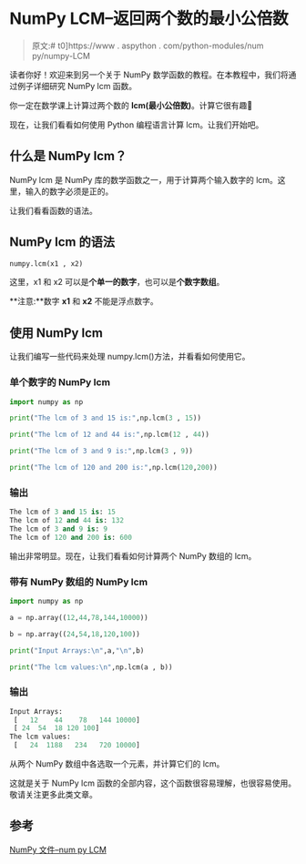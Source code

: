 # NumPy LCM–返回两个数的最小公倍数

> 原文:# t0]https://www . aspython . com/python-modules/num py/numpy-LCM

读者你好！欢迎来到另一个关于 NumPy 数学函数的教程。在本教程中，我们将通过例子详细研究 NumPy lcm 函数。

你一定在数学课上计算过两个数的 **lcm(最小公倍数)**。计算它很有趣🙂

现在，让我们看看如何使用 Python 编程语言计算 lcm。让我们开始吧。

## 什么是 NumPy lcm？

NumPy lcm 是 NumPy 库的数学函数之一，用于计算两个输入数字的 lcm。这里，输入的数字必须是正的。

让我们看看函数的语法。

## NumPy lcm 的语法

```py
numpy.lcm(x1 , x2)

```

这里，x1 和 x2 可以是**个单一的数字**，也可以是**个数字数组**。

**注意:**数字 **x1** 和 **x2** 不能是浮点数字。

## 使用 NumPy lcm

让我们编写一些代码来处理 numpy.lcm()方法，并看看如何使用它。

### 单个数字的 NumPy lcm

```py
import numpy as np

print("The lcm of 3 and 15 is:",np.lcm(3 , 15))

print("The lcm of 12 and 44 is:",np.lcm(12 , 44))

print("The lcm of 3 and 9 is:",np.lcm(3 , 9))

print("The lcm of 120 and 200 is:",np.lcm(120,200))

```

### 输出

```py
The lcm of 3 and 15 is: 15
The lcm of 12 and 44 is: 132
The lcm of 3 and 9 is: 9
The lcm of 120 and 200 is: 600

```

输出非常明显。现在，让我们看看如何计算两个 NumPy 数组的 lcm。

### 带有 NumPy 数组的 NumPy lcm

```py
import numpy as np

a = np.array((12,44,78,144,10000))

b = np.array((24,54,18,120,100))

print("Input Arrays:\n",a,"\n",b)

print("The lcm values:\n",np.lcm(a , b))

```

### 输出

```py
Input Arrays:
 [   12    44    78   144 10000] 
 [ 24  54  18 120 100]
The lcm values:
 [   24  1188   234   720 10000]

```

从两个 NumPy 数组中各选取一个元素，并计算它们的 lcm。

这就是关于 NumPy lcm 函数的全部内容，这个函数很容易理解，也很容易使用。敬请关注更多此类文章。

## 参考

[NumPy 文件–num py LCM](https://numpy.org/doc/stable/reference/generated/numpy.lcm.html)